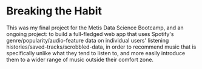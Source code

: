 # Breaking the Habit
This was my final project for the Metis Data Science Bootcamp, and an ongoing project: to build a full-fledged web app that uses Spotify's genre/popularity/audio-feature data on individual users' listening histories/saved-tracks/scrobbled-data, in order to recommend music that is specifically unlike what they tend to listen to, and more easily introduce them to a wider range of music outside their comfort zone.
